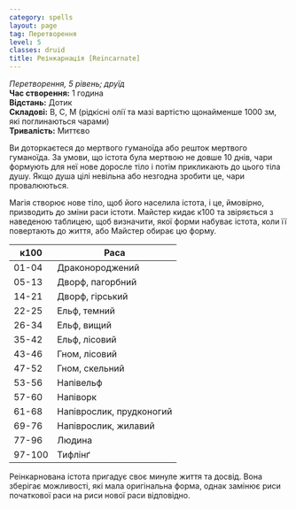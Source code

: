 ```yaml
---
category: spells
layout: page
tag: Перетворення
level: 5
classes: druid
title: Реінкарнація [Reincarnate]
---
```


_Перетворення, 5 рівень; друїд_    
**Час створення:** 1 година    
**Відстань:** Дотик    
**Складові:** В, С, М (рідкісні олії та мазі вартістю щонайменше 1000 зм, які поглинаються чарами)    
**Тривалість:** Миттєво    

Ви доторкаєтеся до мертвого гуманоїда або решток мертвого гуманоїда. За умови, що істота була мертвою не довше 10 днів, чари формують для неї нове доросле тіло і потім прикликають до цього тіла душу. Якщо душа цілі невільна або незгодна зробити це, чари провалюються.    

Магія створює нове тіло, щоб його населила істота, і це, ймовірно, призводить до зміни раси істоти. Майстер кидає к100 та звіряється з наведеною таблицею, щоб визначити, якої форми набуває істота, коли її повертають до життя, або Майстер обирає цю форму.  

| к100   | Раса                     |
| ------ | ------------------------ |
| 01-04  | Драконороджений          |
| 05-13  | Дворф, пагорбний         |
| 14-21  | Дворф, гірський          |
| 22-25  | Ельф, темний             |
| 26-34  | Ельф, вищий              |
| 35-42  | Ельф, лісовий            |
| 43-46  | Гном, лісовий            |
| 47-52  | Гном, скельний           |
| 53-56  | Напівельф                |
| 57-60  | Напіворк                 |
| 61-68  | Напіврослик, прудконогий |
| 69-76  | Напіврослик, жилавий     |
| 77-96  | Людина                   |
| 97-100 | Тифлінґ                  |


Реінкарнована істота пригадує своє минуле життя та досвід. Вона зберігає можливості, які мала оригінальна форма, однак замінює риси початкової раси на риси нової раси відповідно. 
